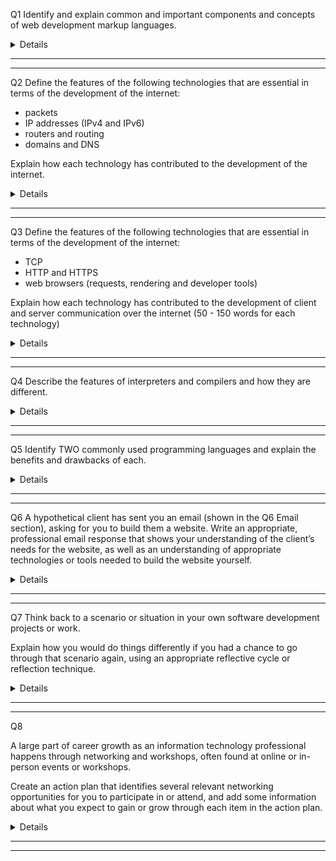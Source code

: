 Q1 Identify and explain common and important components and concepts of web development markup languages.

<details>

# Some common and important concepts in detail:

## Markup languages use tags to manipulate / alter data
An example of this would be Markdown using an "em" tag to emphasise a word.

This varies somewhat between languages as to the extent of how and how far.

Manipulation of data to create a structured document is another example which can be seen in various markup languages such as the use of elements in HTML where through a start tag, content tag, and an end tag a simple text is converted into a particular format or has a particular use like the "head" element which contains metadata, and other information which will affect the overall document.

## Markup languages are similar to a verbal/written language
As with a language like English, markup languages have a few "grammatical" laws known as syntax. Similar to how we learn to read and write appropriate English following the conventions of sentence structuring, spelling, and word building. So we learn to read and write appropriate syntax for markup languages by following the convention of tag usage, semantics, and element use.

## They create structure in data
To summarise and emphasise this point a little, an example is Markdown using tags and whitespace to create a particular structure.

## They have their own unique Schemas
Again using common written and spoken languages such as English and Chinese it can quickly been shown that not only are the characters of their alphabets completely different, but also their word building, sentence structures and many other aspects are completely unique to that language. Each of these languages has a dictionary unique to themselves that summarises all the appropriate laws such as correct and incorrect spelling. 

This concept applies directly to markup languages, through the use of their dictionaries, which are known as Schemas
</details>

---
---


Q2 	Define the features of the following technologies that are essential in terms of the development of the internet:
 - packets
 - IP addresses (IPv4 and IPv6)
 - routers and routing
 - domains and DNS

Explain how each technology has contributed to the development of the internet.
<details>

# Packets

## What are packets?
Assuming familiarity with instant noodles we can quickly grasp the concept of packets and how they apply to internet information. (Apologies if this is read while hungry) By opening a packet of instant noodles there will generally be multiple smaller packets inside containing seasoning, sauce, sometimes even vegetables! By sending someone a large packet with multiple smaller packets within, you can give them a meal. 

To translate this and apply it to internet theory we can say that if we have a large block of data (delicious noodle dinner), that we would like to transfer. The large block is broken down into smaller 'packets' (seasoning, sauce) and shipped to be re-assembled at the end user.

The benefits of this include but are not limited to a more balanced loading across platforms used in the transferal, such as using a more constant lower intensity upstream or download. Or also by allowing multiple mirrors to take a packet each and then bring them back together which can avoid congested networks, or issues with equipment.

A network packet will generally consist of three parts:
- Name or packet header
- Content or payload
- Signature or trailer
 
To use the instant noodle analogy, the name or packet header is the packaging and the description of type of noodles, spicy beef ramen. The content or payload is the delicious product, and the signature or trailer is the brand. To reiterate in internet terminology the name or header is the box that holds the data and contains the instructions related to its contents. The content or payload is the data itself. The signature or trailer is exactly that, a signature to identify where it has originated from.

## How have packets contributed to the development of the internet?
A major use that packets have brought to the internet is the ability to manipulate large data through multiple access points. An example of this may be:
- Torrent files. Effectively a large file broken into many smaller files that have a 'tracker' which identifies their parent file, their position on the ladder within the parent file and more. By utilising packets in this manner, the torrent file can be initialised through a 'seed' and can then pull data from various hosts. EG: File part 1/100 from one source, and part 2/100 from another which are then reassembled at the end user to obtain the complete file 100/100. 

# IP Addresses
## What are IP addresses and what is IPv4 and IPv6?
IP is an acronym for Internet Protocol and v4 and v6 are version numbers for this. 
An IP address is similar to the address of the physical house we live in EG: 42 Wallaby Way Lane Cove. This physical address can be looked at in a few ways, such as the physical location of the house, and the physical location from which can be sent mail, or can receive mail sent to it. An IP address also functions in this manner as both the physical 'home' of the device and also the access point to send and receive data via internet. The IP address identifies the network device, which may be local(home) or remote(internet). A good example commonly used is Git where data may be formed and stored on the home device(can be viewed at a local address), or transferred to remote (can be viewed on internet). Regarding IPv4 and IPv6 they are both a means to traverse the paths between devices with some differences in terms of capability. Using the postal service as an analogy we could say that IPv4 is like the postie on his bike delivering mail, and IPv6 is the postie in his van delivering different mail(perhaps bulkier parcels)

## How have IP addresses contributed to the development of the internet?
Internet Protocol is the means by which one address can be accessed and identified by another address. For example using roads to travel between towns is helpful (data streaming via cable or other means), but in order to reach a particular destination we need to first identify the address and then travel the appropriate roads to get there. 
So in order for there to be an 'Internet' it was first necessary to create paths between devices, then a means to identify both the end address and the path choices required to get from one device to the next. Branching further down the same school of thought we arrive at a point where millions of paths with vast and various data types transfer from one all those addresses to other addresses. 

# Routers and routing
## What is a router? What is routing?
Cambridge Dictionary defines Route as "'a particular way or direction between places', 'a method of achieving something', 'a set of regular visits that you make to a number of places or people, especially in order to take products as part of your job', 'to send something somewhere using a particular way or direction'"[[1]](#1)

This is somewhat along the lines of semantic HTML where the names mean what they sound like they mean. 

Routing is an encapsulation of many elements of the pre-defined 'Route'. 
- Identifying of paths between devices
- Optimisation of using the most appropriate path.
- Knowledge of the start and ending points and everything in between. 
- Knowledge of the rules of each path (kind of like how we have speed zones on a street etc.)

A Router is a device which enables all of this and has some key features:
- Sends data packets from a local device to a remote device
- Receives data packets from a remote device to its local device
- Encrypts and decrypts data packets
- Assembles and dissembles data packets
- Directs data packets on where and how to go
- 'Bounces' data from one remote device to another

<a id="1">[1]</a> 
https://dictionary.cambridge.org/dictionary/english/route

## How have Routers and routing contributed to the development of the internet?
 Similar to the postal service having post offices where mail can be sent from one address to another, perhaps by a straight path, perhaps by going to multiple different post offices along the way.

 Routers are access points where data packets are received and sent. Where instructions are enacted in order to enable data to transfer appropriately to an intended destination. 

Routers then can be seen as an ultimate followup tool specialised in handling data packets, enabling internet protocol, and being a dedicated resource to minimise stress on any particular one device along the way.


# Domains and DNS
## What are Domains and the DNS?
Domains are the IP address of a particular nature. For example 198.168.1.60 may be the IP address/domain of a local home device and 127.421.4.12 (these numbers are lorem) might be the specific IP address/domain for an online shop. The Domain Name System (DNS) manages these addresses like a large registry where the information that 127.421.4.12 is known as (online shop), and keeps it unique across its particular internet protocol.
A huge benefit of the DNS is that it enables us to use and remember particular websites in our language such as English (Google), and enables our devices to use and remember particular websites in computer language (127.421.4.12 (not Googles actual number haha))

## How have domains and DNS contributed to the development of the internet?
To liken it to our local town or city. If each address was the same we would not be able to send a letter to anyone else. But also if we want to send a letter to someone on the other side of the city we are able to look up a registry of people or business's and send the mail to the appropriate address.

If there were no unique IP addresses identifying each domain it would be impossible to transfer data appropriately. If there was no DNS, then trying to remember 197.232.2.13 equivalents for every site we wanted to access would be complicated at a minimum. Much easier to be able to look up 'Google' or 'Coolsite.com'
</details>

---
---

Q3 Define the features of the following technologies that are essential in terms of the development of the internet:
 - TCP
 - HTTP and HTTPS
 - web browsers (requests, rendering and developer tools)

Explain how each technology has contributed to the development of client and server communication over the internet (50 - 150 words for each technology)
<details>

# TCP
## What is TCP?
Transmission Control Protocol is a large part of the governance used to enable data transferal between devices. It does this by:
- Listening for requests
- Providing communication between a program and the IP
- Establishing connections between the sender and receiver
- Policing lost, duplicated, unordered data packets
- Ensuring certifications and credentials are correct prior to allowing traffic (handshakes)
- Ensuring that sent data has been received
- Many more
## How has TCP contributed to the development of client and server communication over the internet?
By complimenting IP in a step commonly referred to as TCP/IP it is used in many large internet apps up to and including the big WWW(World Wide Web) as a means to fulfill the steps listed above.
# HTTP and HTTPS
## What is HTTP AND HTTPS?
Hypertext Transfer Protocol and Hypertext Transfer Protocol Secure (Not to be confused with HTML) are the base of the web and are used to load websites using Hypertext links. They achieve this by sending a query to a server, which then responds

For example an HTTP request contains and shares data such as what version the HTTP is using, a URL, its method which is conveyed to a queried server. The queried server then responds by answering the data with appropriate communication. EG:
(In laymen terms) Can I use HTML on this site? Yes you can. HTTPS is the Secure version of this and uses encryption to enable a secure environment for the communication.
## How has HTTP and HTTPS contributed to the development of client and server communication over the internet?
By enabling a method of "Can I do this on your site? Yes you can" it has allowed a local device to 'talk' to a server and work out if it can be used for a connection and further transfer of data. Essentially asking for what information they need to load a website.
# Web Browsers
## What are web browsers (requests, rendering and developer tools)?
Web browsers are UI apps designed to allow users to browse, find, view, and interact with websites via the internet. There are many browsers that vary somewhat in capabilities and features. Some common elements are the abilities to search around and interact with websites, and some less common elements are high customisation options and stronger security features. 
- Requests. They possess the ability to query websites for things such as certificates and content previews.
- They can render images and translate different languages to allow viewing of data in a way that is more comprehensible to humans.
- Allowing the use of developer tools such as 'Inspect' and the developer console attached.
## How have web browsers contributed to the development of client and server communication over the internet?
By enabling an extremely simple layout, meaningful translations, a means to traverse the web, and many other features web browsers empower users to view, navigate, and interact with the internet. Such a highly demanded tool has been massively beneficial in promoting the use of the internet, and has simplified the use from clients when accessing different servers. What once was a complex path of going from user input to correct destination and accessing desired data can now be as simple as a couple of clicks.
</details>

---
---

Q4 Describe the features of interpreters and compilers and how they are different.
<details>

# Interpreters and Compilers
## What are Interpreters
An interpreter is a program that directly executes coded instructions or scripted language in a single line. An example of this would be using WSL to set up a Git repo
## What are Compilers
A compiler is a program that takes an entire code block and alters it into machine code and then executes it. An example of this would be using Python to run an app
## How are they different?
- Interpreter is a single line operation, Compiler is a multiple line operation
- Interpreter is an almost instant response, Compiler has a delay during compilation and has to be re-compiled each time it is altered. 
- Interpreted code translates to machine code as it goes, compiler converts it all to machine code and then runs which optimises run time and execution
- Debugging interpreted code is generally a lot simpler than debugging compiled code due to compiled code being machine code and lacking human-readable code while interpreted code remains as written.
</details>

---
---

Q5 Identify TWO commonly used programming languages and explain the benefits and drawbacks of each.
<details>

# Cobol
A common business-oriented language, Cobol was designed to be highly readable and self documenting and achieves that using a prose style approach, quite similar to how we would write pseudocode. It was and is an excellent language for handling large bulk data particularly in number handling. And was designed with that intent as a business oriented programming language to be primarily used in mainframes. 

Some drawbacks that have arisen with Cobol are its excessive syntax, a lack of conforming to modern design needs (such as structured programming), it's need for very large programs that are hard to read and grasp overall understanding of (though the line to line is exceptionally easy), and more.

 ``` Fun Fact: My mum was one of the earliest female programmers in Australia who used Cobol when she was coding for Caterpillar quite some time ago ```

# C#
A language designed to be highly portable (easily run on different platforms), economical for resources, and to be used in developing software components. It is a general purpose programming language and has a broad spectrum of qualities including "static typing, strong typing, lexically scoped, imperative, declarative, functional, generic, and OOP"[[2]](#2) 

Some drawbacks to C# are the greater learning curve that simpler languages such as Cobol exhibit. The failure to be as economical on resources as some of its peers. Greater runtime due to using CLR(Common Language Runtime), and focused mainly on Microsoft and Windows usage through .NET

<a id="1">[2]</a>
Skeet, Jon (2019). C# in Depth (Fourth ed.). Manning. ISBN 978-1617294532
</details>

---
---

Q6 A hypothetical client has sent you an email (shown in the Q6 Email section), asking for you to build them a website. Write an appropriate, professional email response that shows your understanding of the client’s needs for the website, as well as an understanding of appropriate technologies or tools needed to build the website yourself.
<details>

## Email from client
Click for details
<Details>

The client’s email is as follows:

Hello there!

My name is Alex, and I’m the director of the Super Awesome Museum (SAM). We display a variety of interesting artefacts, objects, and paraphernalia about all sorts of things from all over the world.

I’m writing to you because the SAM needs a website. The museum is new in the city, we’re fully funded and don’t sell our items but we just need to encourage people to visit the museum.

We would need a website that showcases some of our interesting exhibits and items, helps people find their way to the museum, and helps people contact the museum.

We don’t know much about this website stuff - does this sound like something that you can do? 

Looking forward to hearing from you,

Alex

Director

Super Awesome Museum 
</Details>
  

## My Response email
Hello Alex,
    
Great to hear from you and wonderful to hear about your Super Awesome Museum, I would love to come and check it out myself!

While my knowledge on your speciality is limited, when it comes to websites and all of your internet needs I have acquired an excellent repertoire of knowledge and skills to meet your needs such as:
- In regard to not selling any items but wanting to encourage visitors, you would not need any E-Commerce, but would most likely need a highly optimised image gallery.

- Being new to the city we would include SEO (Search Engine Optimisation), which would allow for greater exposure.

- People would be able to contact you via a dedicated contact page which would include options such as a form to contact through the website, phone details, physical address, and any links to social media platforms you would like attached. It would be likely that we would embed Google Maps for people to find where you are situated and how to get there.

- We always ensure that our sites are responsive and accessible to all ages and demographics across multiple devices which makes online access easier to the broad variety of people interested in your museum.

- UX (User Experience) is a large part of our priorities when building a website, we like to ensure a clean, responsive, and overall pleasing experience.

- We would use the appropriate CMS(Content Management System) such as WordPress and assist you and your team in learning how to use and update it.

- We also offer hosting solutions and a maintenance retainer if you are interested in that.

Rest assured that we go as far as needed to make sure that everything makes sense for you, and are happy to answer any and all questions that may arise.

The basic way we would achieve this is by having a meeting at a time of convenience to discuss details in depth. 

If you are interested in arranging a time when we can also provide more info such as pricing, strategies, and overall plans we would love to hear from you.

Regards

John
___
Managing Director
CoolGuy Websites

[coolwebsiteguy@websites.com](mailto:coolwebsiteguy@websites.com?subject=Test)

[Call Us](tel:1223334444)

[LinkedIn](linkedincoolguy)
[Facebook](facebookcoolguy)
[Twitter](coolguytwitter)
</details>

---
---

Q7 Think back to a scenario or situation in your own software development projects or work.

Explain how you would do things differently if you had a chance to go through that scenario again, using an appropriate reflective cycle or reflection technique.
<details>

# My scenario
I spent a few months building a 2d RPG to learn C# and Unity, and absolutely loved the entire experience. I did however spend the vast majority of my time making it look pretty as opposed to coding. Which kind of defeated my main purpose for attempting it.

A few things that I learnt from doing this, and or have learnt since, include:
- I had no prior planning or overall plan
- I had zero exposure, so everything was shiny and distracting
- I can't do everything all at once and definitely won't be a master at anything I have spent a day learning

To spell out the opportunities for growth and improvement from these lessons, I both had and continue to have the following epiphanies:

- Planning in advance is your friend. From many years in cooking this is something I know very well, but when it came to more scholastic pursuits it all went out the window. I have learnt and continue to learn more about how to plan appropriately, how to include both overall and in depth planning. It has been reassuring to see this approach taught in my current course. Which still doesn't stop me from skipping it at times haha. Using tools such as Figma, DrawIO, Trello, Pseudocode to create a layout and palpable steps, clearly defined goals and checkpoints is something that I am hoping to become far more fluent and natural in.

- Having had limited to nil exposure to either coding or Unity prior to my attempt I was getting constantly distracted by all the new information, new content, new everything! What retrospect and a bit of time taught me through this is to fully utilise and more appropriately absorb new content it is best to keep it to small blocks at a time, focus on the block at hand and repeat it as many times as possible. I was constantly trying to jump ahead or try something different and was not retaining much. So my plan regarding this is to put my actions where my mouth is. Break my learning content into chunks I can focus on. Practice it till I can do it with my eyes close (figuratively). Absorb appropriately.

- In a similar vein, recognizing that I can't do everything at once. By having more meaningful smaller chunks of learning with high repetition, I can not only improve retention, but also alleviate stress and distraction caused by information overload.
I won't be a master in a day, but if I practice every day, I will become a master.
</details>

---
---

Q8  	

A large part of career growth as an information technology professional happens through networking and workshops, often found at online or in-person events or workshops. 

Create an action plan that identifies several relevant networking opportunities for you to participate in or attend, and add some information about what you expect to gain or grow through each item in the action plan.
<details>

# Action Plan!
To be a man of action!

Currently living in a rather remote area of Australia, there is extremely limited access to networking, events, or workshops in-person. Which means that almost 100% of my potential networking has to occur online in some form. 

Having been an avid gamer for many years I have quite a few friends in the gaming industry who have worked in various areas of the game design field. While this is somewhat alien to web dev, the foundations of coding are the same across languages and their exposure to both in-house dynamics and IT related experience is a huge source of knowledge and networking opportunities. 
</details>

---
---